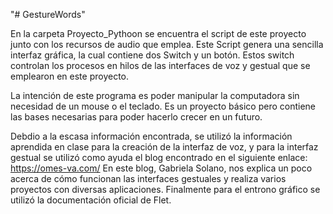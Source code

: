 "# GestureWords" 

En la carpeta Proyecto_Pythoon se encuentra el script de este proyecto 
junto con los recursos de audio que emplea. Este Script genera una sencilla
interfaz gráfica, la cual contiene dos Switch y un botón. Estos switch controlan 
los procesos en hilos de las interfaces de voz y gestual que se emplearon en este
proyecto.

La intención de este programa es poder manipular la computadora sin necesidad de un
mouse o el teclado. Es un proyecto básico pero contiene las bases necesarias para poder
hacerlo crecer en un futuro.

Debdio a la escasa información encontrada, se utilizó la información aprendida en clase
para la creación de la interfaz de voz, y para la interfaz gestual se utilizó como ayuda
el blog encontrado en el siguiente enlace: https://omes-va.com/ En este blog, Gabriela Solano,
nos explica un poco acerca de cómo funcionan las interfaces gestuales y realiza varios
proyectos con diversas aplicaciones. Finalmente para el entrono gráfico se utilizó la 
documentación oficial de Flet.




